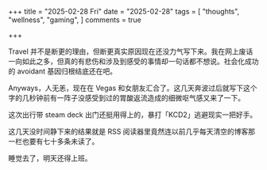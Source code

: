 +++
title = "2025-02-28 Fri"
date = "2025-02-28"
tags = [
    "thoughts",
    "wellness",
    "gaming",
]
comments = true

+++

Travel 并不是断更的理由，但断更真实原因现在还没力气写下来。我在网上废话一向如此之多，但真的有悲伤和涉及到感受的事情却一句话都不想说。社会化成功的 avoidant 基因归根结底还在吧。

Anyways，人无恙，现在在 Vegas 和女朋友汇合了。这几天奔波过后就写下这个字的几秒钟前有一阵子没感受到过的胃酸返流造成的细微呕气感又来了一下。

这次出行带 steam deck 出门还挺用得上的，暴打「KCD2」逃避现实一把好手。

这几天没时间静下来的结果就是 RSS 阅读器里竟然连以前几乎每天清空的博客那一栏也要有七十多条未读了。

睡觉去了，明天还得上班。